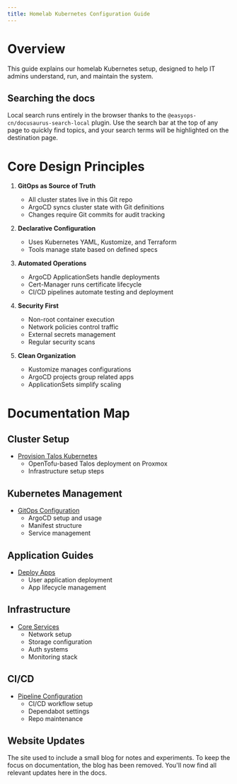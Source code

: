 ```yaml
---
title: Homelab Kubernetes Configuration Guide
---
```


# Overview

This guide explains our homelab Kubernetes setup, designed to help IT admins understand, run, and maintain the system.

## Searching the docs

Local search runs entirely in the browser thanks to the `@easyops-cn/docusaurus-search-local` plugin. Use the search bar at the top of any page to quickly find topics, and your search terms will be highlighted on the destination page.

# Core Design Principles

1. **GitOps as Source of Truth**

   - All cluster states live in this Git repo
   - ArgoCD syncs cluster state with Git definitions
   - Changes require Git commits for audit tracking

2. **Declarative Configuration**

   - Uses Kubernetes YAML, Kustomize, and Terraform
   - Tools manage state based on defined specs

3. **Automated Operations**

   - ArgoCD ApplicationSets handle deployments
   - Cert-Manager runs certificate lifecycle
   - CI/CD pipelines automate testing and deployment

4. **Security First**

   - Non-root container execution
   - Network policies control traffic
   - External secrets management
   - Regular security scans

5. **Clean Organization**
   - Kustomize manages configurations
   - ArgoCD projects group related apps
   - ApplicationSets simplify scaling

# Documentation Map

## Cluster Setup

- [Provision Talos Kubernetes](./tofu/opentofu-provisioning.md)
  - OpenTofu-based Talos deployment on Proxmox
  - Infrastructure setup steps

## Kubernetes Management

- [GitOps Configuration](./k8s/manage-kubernetes.md)
  - ArgoCD setup and usage
  - Manifest structure
  - Service management

## Application Guides

- [Deploy Apps](./k8s/applications/application-management.md)
  - User application deployment
  - App lifecycle management

## Infrastructure

- [Core Services](./k8s/infrastructure/infrastructure-management.md)
  - Network setup
  - Storage configuration
  - Auth systems
  - Monitoring stack

## CI/CD

- [Pipeline Configuration](./github/github-configuration.md)
  - CI/CD workflow setup
  - Dependabot settings
  - Repo maintenance

## Website Updates

The site used to include a small blog for notes and experiments. To keep the focus on documentation, the blog has been
removed. You'll now find all relevant updates here in the docs.

